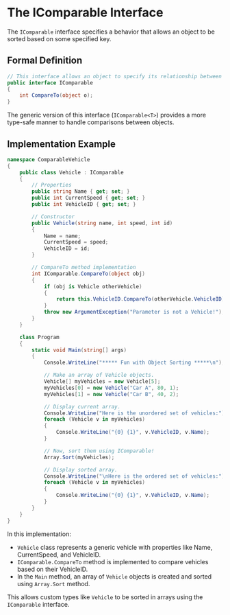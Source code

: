 # The IComparable Interface
The `IComparable` interface specifies a behavior that allows an object to be sorted based on some specified key.

## Formal Definition
```csharp
// This interface allows an object to specify its relationship between other like objects.
public interface IComparable
{
    int CompareTo(object o);
}
```

The generic version of this interface (`IComparable<T>`) provides a more type-safe manner to handle comparisons between objects.

## Implementation Example
```csharp
namespace ComparableVehicle
{
    public class Vehicle : IComparable
    {
        // Properties
        public string Name { get; set; }
        public int CurrentSpeed { get; set; }
        public int VehicleID { get; set; }

        // Constructor
        public Vehicle(string name, int speed, int id)
        {
            Name = name;
            CurrentSpeed = speed;
            VehicleID = id;
        }

        // CompareTo method implementation
        int IComparable.CompareTo(object obj)
        {
            if (obj is Vehicle otherVehicle)
            {
                return this.VehicleID.CompareTo(otherVehicle.VehicleID);
            }
            throw new ArgumentException("Parameter is not a Vehicle!");
        }
    }

    class Program
    {
        static void Main(string[] args)
        {
            Console.WriteLine("***** Fun with Object Sorting *****\n");

            // Make an array of Vehicle objects.
            Vehicle[] myVehicles = new Vehicle[5];
            myVehicles[0] = new Vehicle("Car A", 80, 1);
            myVehicles[1] = new Vehicle("Car B", 40, 2);

            // Display current array.
            Console.WriteLine("Here is the unordered set of vehicles:");
            foreach (Vehicle v in myVehicles)
            {
                Console.WriteLine("{0} {1}", v.VehicleID, v.Name);
            }

            // Now, sort them using IComparable!
            Array.Sort(myVehicles);

            // Display sorted array.
            Console.WriteLine("\nHere is the ordered set of vehicles:");
            foreach (Vehicle v in myVehicles)
            {
                Console.WriteLine("{0} {1}", v.VehicleID, v.Name);
            }
        }
    }
}
```

In this implementation:
- `Vehicle` class represents a generic vehicle with properties like Name, CurrentSpeed, and VehicleID.
- `IComparable.CompareTo` method is implemented to compare vehicles based on their VehicleID.
- In the `Main` method, an array of `Vehicle` objects is created and sorted using `Array.Sort` method.

This allows custom types like `Vehicle` to be sorted in arrays using the `IComparable` interface.